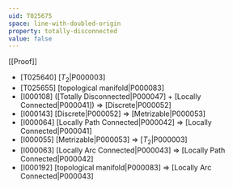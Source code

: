 ```yaml
---
uid: T025675
space: line-with-doubled-origin
property: totally-disconnected
value: false
---
```

[[Proof]]

* [T025640] [$T_2$|P000003]
* [T025655] [topological manifold|P000083]
* [I000108] ([Totally Disconnected|P000047] + [Locally Connected|P000041]) => [Discrete|P000052]
* [I000143] [Discrete|P000052] => [Metrizable|P000053]
* [I000064] [Locally Path Connected|P000042] => [Locally Connected|P000041]
* [I000055] [Metrizable|P000053] => [$T_2$|P000003]
* [I000063] [Locally Arc Connected|P000043] => [Locally Path Connected|P000042]
* [I000192] [topological manifold|P000083] => [Locally Arc Connected|P000043]

